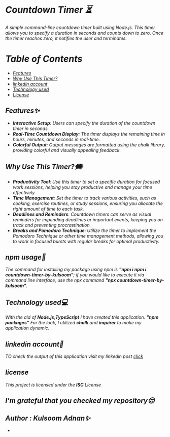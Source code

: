 
<i>
<h1> Countdown Timer ⏳</h1>

A simple command-line countdown timer built using Node.js. This timer allows you to specify a duration in seconds and
counts down to zero. Once the timer reaches zero, it notifies the user and terminates.

<h1> Table of Contents</h1>

- [Features](#features)
- [Why Use This Timer?](#WhyUseThisTimer?)
- [linkedin account](#linkedinaccount)
- [Technology used](#Technologyused💻)
- [License](#license)

## Features✨

- **Interactive Setup**: Users can specify the duration of the countdown timer in seconds.
- **Real-Time Countdown Display**: The timer displays the remaining time in hours, minutes, and seconds in real-time.
- **Colorful Output**: Output messages are formatted using the chalk library, providing colorful and visually appealing feedback.

 ## Why Use This Timer?🗯️

- **Productivity Tool**: Use this timer to set a specific duration for focused work sessions, helping you stay productive and manage your time effectively.
- **Time Management**: Set the timer to track various activities, such as cooking, exercise routines, or study sessions, ensuring you allocate the right amount of time to each task.
- **Deadlines and Reminders**: Countdown timers can serve as visual reminders for impending deadlines or important events, keeping you on track and preventing procrastination.
- **Breaks and Pomodoro Technique**: Utilize the timer to implement the Pomodoro Technique or other time management methods, allowing you to work in focused bursts with regular breaks for optimal productivity.

<h2>npm usage🧧</h2>
<p>The command for installing my package using npm is <b>"npm i npm i countdown-timer-by-kulsoom"</b>; 
if you would like to execute it via command line interface, use the npx command <b>"npx countdown-timer-by-kulsoom"</b>.</p>

<h2>Technology used💻</h2>
<p>With the aid of <b>Node.js,TypeScript</b>  I have created this application. <b> "npm packages"</b> For the look, I utilized <b>chalk</b> and <b>inquirer</b> to make my application dynamic.</p>

<h2> linkedin account🔗 </h2>
TO check the output of this application visit my linkedin post <a href="https://www.linkedin.com/feed/update/urn:li:activity:7191732849270513664/">click</a>
<h2>license</h2>
<p>This project is licensed under the <b>ISC</b> License </p>
<h2>I'm grateful that you checked my repository😍 </h2>
<h2>Author : Kulsoom Adnan✨</h2>

- </i>

